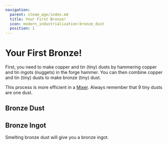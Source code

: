 ```yaml
---
navigation:
  parent: steam_age/index.md
  title: Your First Bronze!
  icon: modern_industrialization:bronze_dust
  position: 1
---
```


# Your First Bronze!

First, you need to make copper and tin (tiny) dusts by hammering copper and tin ingots (nuggets) in the forge hammer. You can then combine copper and tin (tiny) dusts to make bronze (tiny) dust.

This process is more efficient in a [Mixer](steam_machines.md).
Always remember that 9 tiny dusts are one dust.

## Bronze Dust

<Row>
  <Recipe id="modern_industrialization:materials/bronze_dust"/>
  <Recipe id="modern_industrialization:materials/bronze_tiny_dust"/>
</Row>

## Bronze Ingot

<Recipe id="modern_industrialization:materials/bronze/smelting/dust_to_ingot_smelting"/>

Smelting bronze dust will give you a bronze ingot.
